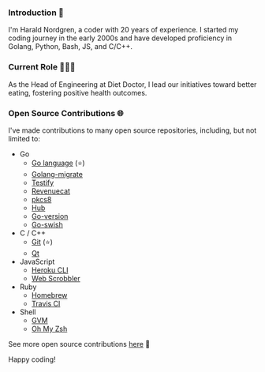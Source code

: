 ### Introduction 👋

I'm Harald Nordgren, a coder with 20 years of experience. I started my coding journey in the early 2000s and have developed proficiency in Golang, Python, Bash, JS, and C/C++.

### Current Role 👨🏼‍💻

As the Head of Engineering at Diet Doctor, I lead our initiatives toward better eating, fostering positive health outcomes.

### Open Source Contributions 🌐

I've made contributions to many open source repositories, including, but not limited to:

- Go
  - [Go language](https://github.com/golang/go/commits/master?author=HaraldNordgren) (⭐️)
  - [Golang-migrate](https://github.com/golang-migrate/migrate/commits/master?author=HaraldNordgren)
  - [Testify](https://github.com/stretchr/testify/commits/master?author=HaraldNordgren)
  - [Revenuecat](https://github.com/mhemmings/revenuecat/commits/master?author=HaraldNordgren)
  - [pkcs8](https://github.com/youmark/pkcs8/commits/master?author=HaraldNordgren)
  - [Hub](https://github.com/github/hub/commits/master?author=HaraldNordgren)
  - [Go-version](https://github.com/mcuadros/go-version/commits/master?author=HaraldNordgren)
  - [Go-swish](https://github.com/frozzare/go-swish/commits/master?author=HaraldNordgren)
- C / C++
  - [Git](https://github.com/git/git/commits/master?author=HaraldNordgren) (⭐️)
  - [Qt](https://github.com/qt/qtbase/commits/dev?author=HaraldNordgren)
- JavaScript
  - [Heroku CLI](https://github.com/heroku/heroku-apps/commits/master?author=HaraldNordgren)
  - [Web Scrobbler](https://github.com/web-scrobbler/web-scrobbler/commits/master?author=HaraldNordgren)
- Ruby
  - [Homebrew](https://github.com/Homebrew/brew/commits/master?author=HaraldNordgren)
  - [Travis CI](https://github.com/travis-ci/travis.rb/commits/master?author=HaraldNordgren)
- Shell
  - [GVM](https://github.com/moovweb/gvm/commits/master?author=HaraldNordgren)
  - [Oh My Zsh](https://github.com/ohmyzsh/ohmyzsh/commits/master?author=HaraldNordgren)

See more open source contributions [here](https://github.com/pulls?q=author%3AHaraldNordgren+sort%3Acreated-asc+is%3Apublic+is%3Apr+is%3Amerged+-user%3Adatateknik-lth+-user%3AHaraldNordgren+NOT+%22Bump+Go+versions%22+NOT+%22Bump+Travis+versions%22+) 🚀

Happy coding!
